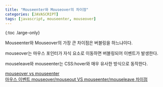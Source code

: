 ```yaml
---
title: "Mouseenter와 Mouseover의 차이점"
categories: [JAVASCRIPT]
tags: [javascript, mouseenter, mouseover]
---
```


{:toc .large-only}

Mouseenter와 Mouseover의 가장 큰 차이점은 버블링을 하느냐이다.

mouseover는 마우스 포인터가 자식 요소로 이동하면 버블링되어 이벤트가 발생한다.

mouseleave와 mouseenter는 CSS:hover와 매우 유사한 방식으로 동작한다.
<br/>

[mouseover vs mouseenter](https://webclub.tistory.com/456)<br/>
[마우스 이벤트 mouseover/mouseout VS mouseenter/mouseleave 차이점](https://rgy0409.tistory.com/3028)